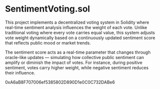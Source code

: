 # SentimentVoting.sol
This project implements a decentralized voting system in Solidity where real-time sentiment analysis influences the weight of each vote. Unlike traditional voting where every vote carries equal value, this system adjusts vote weight dynamically based on a continuously updated sentiment score that reflects public mood or market trends.

The sentiment score acts as a real-time parameter that changes through oracle-like updates — simulating how collective public sentiment can amplify or diminish the impact of votes. For instance, during positive sentiment, votes carry higher weight, while negative sentiment reduces their influence.

0xA6aB8F707006ef5385802D890D1e0C0C732DABe6
